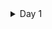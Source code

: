 <!-- # This is a title



This is more text

 - this is a list
   - This is the second item

[this is a link to google](http://www.google.com) 

![sample image](https://media.istockphoto.com/photos/finance-and-economy-chart-for-dollar-gold-euro-currencies-trading-picture-id1288703928?b=1&k=20&m=1288703928&s=170667a&w=0&h=8u1I5OcP2Cn-_DhNgpQ3M6aw-HebKuMQLj6SpXXb82s=){: .shadow}


```html
<p>This is a paragraph</p> 
```
```javascript
let dog = Math.random()
``` -->

<details>
<summary> Day 1</summary>

# Learning Objectives

<p>By the end of the lecture you should be able to:


 - Know how to succesfully learn
 - Common Concerns
 - Describe roles of a web developer
 - Describe how the web works
 - Describe the architecture of a web application
 - Identify common phases in the software development life cycle


<details>
<summary> 
    <b>How to learn in this course</b> 
</summary>


- Things are not always going to go as planned.
![Slide 3 image](/images/slide3.png)

- Being confused/lost is NORMAL. No one pays you because you know all the answers. The job is about jumping into confusion and being able to find a solution. Get comfortable with being uncomfortable.

![Slide 3 image](/images/slide5.png)
- The maximum point of learning is right at the edge of learning and panic.

***

- This experience is a rollercoaster.
![Slide 3 image](/images/slide4.png)

***

<b>Successful Students:</b>

- Find programming fascinating. They don't think of it as an obligation or chore.

- Go above and beyond what we teach. If there is something they feel they should know, they will go and learn it. If there is a problem for which they think they need more information to solve, they go and find that information.

- Don't wait for instructors to hand them the answer.
See that programming is not about learning a recipe, it's about developing a mindset to solve unforeseen problems. One size does not fit all.

- Work Hard: Students should be ready to apply 20-25 hours/week outside of the classroom for studying.

***

<b>Collaborative Culture in the Classroom</b>

- Take care of each other

- Benchmarking: some are good at one thing, others at another

- Leverage each other's strengths.

- Teaching is the best way of truly solidifying your understanding of a concept

- Your classmates will be the best foundation for establishing a professional network in tech!

- Golden Rule: If your not asking for help or asking someone if they need help - your doing something wrong. 


</details>

<details>
<summary> 
    <b>Common Concerns</b>
</summary>

- I'm making a lot of mistakes

    - mistakes are a part of life as a developer

- I don't feel comfortable with the material
    - you probably will never feel the material is easy, but you should be able to do the work

    - by the end of each module project, you should feel mostly comfortable with the material
- I feel good during class, but it's difficult to innovate on my own
    - There are three stages to learning something:
        - Imitation (follow along)
        - Assimilation (repetitive simple tasks: homework and labs)
        - Innovation (build something new on your own - project time)
- Everyone at work will realize I know nothing
    - this is called the imposter syndrome, and it's very common
    - nobody knows everything, it's about how well you learn
- I don't "do" math
    - that's why we have the computer do it for us!
    - programming is more about thinking logically than doing equations

- What's the best practice? What's the one "correct" answer?
    - Best practices change constantly and from company to company
    - If you think properly, you'll probably naturally arrive at a best practice
    - All that matters is "Does it work?"
        - A company that hires someone with 3 months of experience doesn't really care about code quality
        - Use your time to learn new technology or strengthen your problem solving



</details>

<details>
<summary>
 <b>The Role of A Web Developer</b>
 </summary>

- A programmer/developer who specializes in the development of web
- Creates websites by using HTML/CSS/JS and/or other tools
- Integrates data from back-end services and/or databases
- Is responsible for maintaining sites


</details>

<details>
 <summary>
 <b>How the web works</b>
 </summary>

 - User requests a web page via browser
 - DNS finds the server hosting the requested web page
 - Web server then returns the web page/s with all its content.

 ![Slide 12 image](/images/slide12.png)

 - Lets watch a short video on DNS 

 - <https://www.youtube.com/watch?v=72snZctFFtA>

</details>

<details>
 <summary>
 <b>Define an Application
</b>
 </summary>

![Slide 14 image](/images/slide14.png)

 A program that performs certain/specific operations for the user 

- Can you identify an app that is both a desktop and mobile app ?
- Can you differentiate between desktop, web and mobile applications?


Let’s discuss the Web Application Architecture.

![Slide 15 image](/images/slide15.png)

</details>


<details>
 <summary>
 <b>Software Development Life Cycle (SDLC)

</b>
 </summary>

![Slide 14 image](/images/slide16.png)

 <b>What is the SDLC?</b>

 <b>Phases for SDLC</b>

- Planning, requirements and Analyzing
- Design
- Development
- Testing
- Deployment
- Maintenance





Let’s discuss the Web Application Architecture.



</details>

test







</details>











